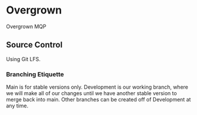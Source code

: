 # Overgrown
Overgrown MQP

## Source Control

Using Git LFS.

### Branching Etiquette

Main is for stable versions only. Development is our working branch, where we will make all of our changes until we have another stable version to merge back into main. Other branches can be created off of Development at any time.
